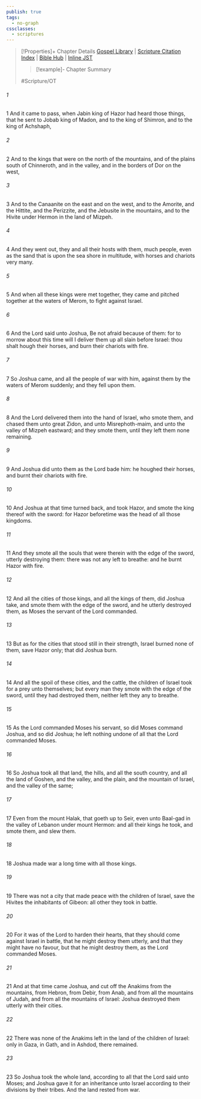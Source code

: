 ```yaml
---
publish: true
tags:
  - no-graph
cssclasses:
  - scriptures
---
```

>[!Properties]+ Chapter Details
>[Gospel Library](https://churchofjesuschrist.org/study/scriptures/ot/josh/11?lang=eng)    |    [Scripture Citation Index](https://scriptures.byu.edu/#06a0b::c06a0b)    |    [Bible Hub](https://biblehub.com/joshua/11.htm)    |    [Inline JST](https://scripturetoolbox.com/html/ic/Joshua/11.html)
>>[!example]- Chapter Summary
>> 
> 
>
>#Scripture/OT
###### 1
1 And it came to pass, when Jabin king of Hazor had heard those things, that he sent to Jobab king of Madon, and to the king of Shimron, and to the king of Achshaph,
###### 2
2 And to the kings that were on the north of the mountains, and of the plains south of Chinneroth, and in the valley, and in the borders of Dor on the west,
###### 3
3 And to the Canaanite on the east and on the west, and to the Amorite, and the Hittite, and the Perizzite, and the Jebusite in the mountains, and to the Hivite under Hermon in the land of Mizpeh.
###### 4
4 And they went out, they and all their hosts with them, much people, even as the sand that is upon the sea shore in multitude, with horses and chariots very many.
###### 5
5 And when all these kings were met together, they came and pitched together at the waters of Merom, to fight against Israel.
###### 6
6 And the Lord said unto Joshua, Be not afraid because of them: for to morrow about this time will I deliver them up all slain before Israel: thou shalt hough their horses, and burn their chariots with fire.
###### 7
7 So Joshua came, and all the people of war with him, against them by the waters of Merom suddenly; and they fell upon them.
###### 8
8 And the Lord delivered them into the hand of Israel, who smote them, and chased them unto great Zidon, and unto Misrephoth-maim, and unto the valley of Mizpeh eastward; and they smote them, until they left them none remaining.
###### 9
9 And Joshua did unto them as the Lord bade him: he houghed their horses, and burnt their chariots with fire.
###### 10
10 And Joshua at that time turned back, and took Hazor, and smote the king thereof with the sword: for Hazor beforetime was the head of all those kingdoms.
###### 11
11 And they smote all the souls that were therein with the edge of the sword, utterly destroying them: there was not any left to breathe: and he burnt Hazor with fire.
###### 12
12 And all the cities of those kings, and all the kings of them, did Joshua take, and smote them with the edge of the sword, and he utterly destroyed them, as Moses the servant of the Lord commanded.
###### 13
13 But as for the cities that stood still in their strength, Israel burned none of them, save Hazor only; that did Joshua burn.
###### 14
14 And all the spoil of these cities, and the cattle, the children of Israel took for a prey unto themselves; but every man they smote with the edge of the sword, until they had destroyed them, neither left they any to breathe.
###### 15
15 As the Lord commanded Moses his servant, so did Moses command Joshua, and so did Joshua; he left nothing undone of all that the Lord commanded Moses.
###### 16
16 So Joshua took all that land, the hills, and all the south country, and all the land of Goshen, and the valley, and the plain, and the mountain of Israel, and the valley of the same;
###### 17
17 Even from the mount Halak, that goeth up to Seir, even unto Baal-gad in the valley of Lebanon under mount Hermon: and all their kings he took, and smote them, and slew them.
###### 18
18 Joshua made war a long time with all those kings.
###### 19
19 There was not a city that made peace with the children of Israel, save the Hivites the inhabitants of Gibeon: all other they took in battle.
###### 20
20 For it was of the Lord to harden their hearts, that they should come against Israel in battle, that he might destroy them utterly, and that they might have no favour, but that he might destroy them, as the Lord commanded Moses.
###### 21
21 And at that time came Joshua, and cut off the Anakims from the mountains, from Hebron, from Debir, from Anab, and from all the mountains of Judah, and from all the mountains of Israel: Joshua destroyed them utterly with their cities.
###### 22
22 There was none of the Anakims left in the land of the children of Israel: only in Gaza, in Gath, and in Ashdod, there remained.
###### 23
23 So Joshua took the whole land, according to all that the Lord said unto Moses; and Joshua gave it for an inheritance unto Israel according to their divisions by their tribes. And the land rested from war.
